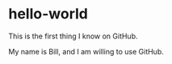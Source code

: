 # hello-world
This is the first thing I know on GitHub.

My name is Bill, and I am willing to use GitHub.
